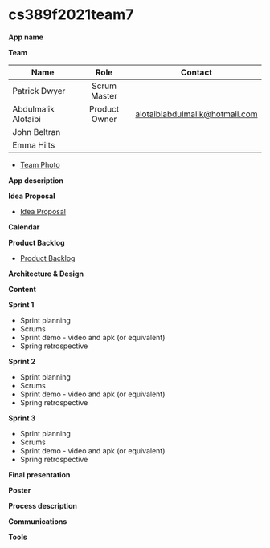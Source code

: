 # cs389f2021team7

**App name**

**Team** 

| Name                 | Role            | Contact                        |
| -------------------- | :-------------: | :----------------------------: |
| Patrick Dwyer        | Scrum Master    |                                |
| Abdulmalik Alotaibi  | Product Owner   | alotaibiabdulmalik@hotmail.com |
| John Beltran         |                 |                                |
| Emma Hilts           |                 |                                |

* [Team Photo](https://imgur.com/a/kIXNQeE)

**App description**

**Idea Proposal**
* [Idea Proposal](https://github.com/paceuniversity/cs389f2021team7/blob/main/team7ideaproposal2021.docx)

**Calendar**

**Product Backlog**
* [Product Backlog](https://github.com/paceuniversity/cs389f2021team7/blob/main/Team%207%20Product%20Backlog.xlsx)

**Architecture & Design**

**Content**

**Sprint 1**

* Sprint planning
* Scrums
* Sprint demo - video and apk (or equivalent)
* Spring retrospective

**Sprint 2**

* Sprint planning
* Scrums
* Sprint demo - video and apk (or equivalent)
* Spring retrospective

**Sprint 3** 

* Sprint planning
* Scrums
* Sprint demo - video and apk (or equivalent)
* Spring retrospective

**Final presentation**

**Poster**

**Process description**

**Communications**

**Tools**
